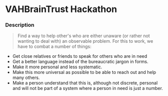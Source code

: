 # VAHBrainTrust Hackathon

### Description
> Find a way to help other's who are either unaware (or rather not wanting to deal with) an observable problem. For this to work, we have to combat a number of things:
* Get close relatives or friends to speak for others who are in need
* Get a better language instead of the bureaucratic jargon in forms.
* Make it more personal and less systematic.
* Make this more universal as possible to be able to reach out and help many others.
* Make a person understand that this is, although not discrete, personal and will not be part of a system where a person in need is just a number.
